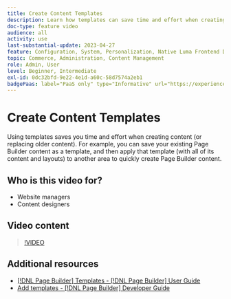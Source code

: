 ```yaml
---
title: Create Content Templates
description: Learn how templates can save time and effort when creating content or replacing older content.
doc-type: feature video
audience: all
activity: use
last-substantial-update: 2023-04-27
feature: Configuration, System, Personalization, Native Luma Frontend Development
topic: Commerce, Administration, Content Management
role: Admin, User
level: Beginner, Intermediate
exl-id: 0dc32bfd-9e22-4e1d-a60c-58d7574a2eb1
badgePaas: label="PaaS only" type="Informative" url="https://experienceleague.adobe.com/en/docs/commerce/user-guides/product-solutions" tooltip="Applies to Adobe Commerce on Cloud projects (Adobe-managed PaaS infrastructure) and on-premises projects only."
---
```

# Create Content Templates

Using templates saves you time and effort when creating content (or replacing older content). For example, you can save your existing Page Builder content as a template, and then apply that template (with all of its content and layouts) to another area to quickly create Page Builder content.

## Who is this video for?

- Website managers
- Content designers

## Video content

>[!VIDEO](https://video.tv.adobe.com/v/343787?quality=12&learn=on)

## Additional resources

- [[!DNL Page Builder] Templates - [!DNL Page Builder] User Guide](https://experienceleague.adobe.com/docs/commerce-admin/page-builder/templates.html)
- [Add templates - [!DNL Page Builder] Developer Guide](https://developer.adobe.com/commerce/frontend-core/page-builder/content-types/create/add-templates/)
